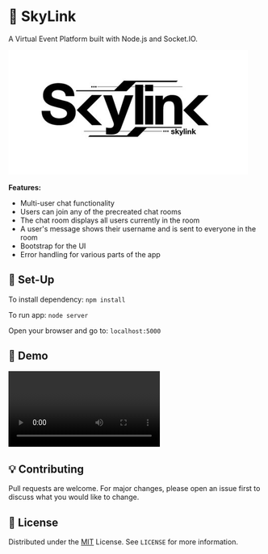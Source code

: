 # 📲 SkyLink

A Virtual Event Platform built with Node.js and Socket.IO.

<img src="graphics/skylink-logo.png" />
<!--
Technologies:
 - JavaScript
 - HTML, CSS
 - Socket.IO
 - Express
 - AJAX
 - NodeJS
-->

**Features:**
 - Multi-user chat functionality
 - Users can join any of the precreated chat rooms
 - The chat room displays all users currently in the room
 - A user's message shows their username and is sent to everyone in the room
 - Bootstrap for the UI
 - Error handling for various parts of the app
<!--
**Upcoming Features**
 - Users can create chat rooms with an arbitrary room name
 - A private room can be created that is password protected
 - Creators of chat rooms can temporarily kick others out of the room
 - Creators of chat rooms can permanently ban users from joining that particular room
 - Users can send private messages to another user in the same room
 - View Profile Page (profile, username, messages sent, banned rooms, rooms created)
 - "Sent at" feature (when you hover over a message)
 - "Is typing" feature that shows if another user is typing
-->

## 🔨 Set-Up
To install dependency:
`npm install`

To run app:
`node server`

Open your browser and go to:
`localhost:5000`

## 🎥 Demo
<video src="https://github.com/rithik-c/SkyLink/assets/55114012/ec97eb31-8187-4c19-aef0-21b1a556ff76" controls title="SkyLink"></video>

## 💡 Contributing
Pull requests are welcome. For major changes, please open an issue first to discuss what you would like to change.

## 📃 License
Distributed under the [MIT](https://choosealicense.com/licenses/mit/) License. See `LICENSE` for more information.
